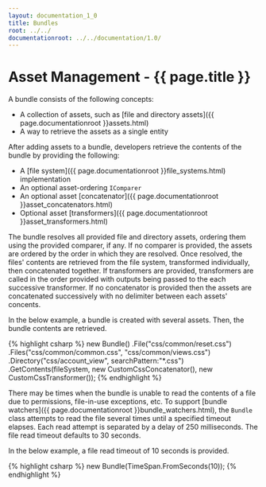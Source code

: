 ```yaml
---
layout: documentation_1_0
title: Bundles
root: ../../
documentationroot: ../../documentation/1.0/
---
```

Asset Management - {{ page.title }}
=
A bundle consists of the following concepts:
* A collection of assets, such as [file and directory assets]({{ page.documentationroot }}assets.html)
* A way to retrieve the assets as a single entity

After adding assets to a bundle, developers retrieve the contents of the bundle by providing the following:
* A [file system]({{ page.documentationroot }}file_systems.html) implementation
* An optional asset-ordering ```IComparer```
* An optional asset [concatenator]({{ page.documentationroot }}asset_concatenators.html)
* Optional asset [transformers]({{ page.documentationroot }}asset_transformers.html)

The bundle resolves all provided file and directory assets, ordering them using the provided comparer, if any. If no comparer is provided, the assets are ordered by the order in which they are resolved. Once resolved, the files' contents are retrieved from the file system, transformed individually, then concatenated together. If transformers are provided, transformers are called in the order provided with outputs being passed to the each successive transformer. If no concatenator is provided then the assets are concatenated successively with no delimiter between each assets' concents.

In the below example, a bundle is created with several assets. Then, the bundle contents are retrieved.

{% highlight csharp %}
new Bundle()
  .File("css/common/reset.css")
  .Files("css/common/common.css", "css/common/views.css")
  .Directory("css/account_view", searchPattern:"*.css")
  .GetContents(fileSystem, new CustomCssConcatenator(), new CustomCssTransformer());
{% endhighlight %}

There may be times when the bundle is unable to read the contents of a file due to permissions, file-in-use exceptions, etc. To support [bundle watchers]({{ page.documentationroot }}bundle_watchers.html), the ```Bundle``` class attempts to read the file several times until a specified timeout elapses. Each read attempt is separated by a delay of 250 milliseconds. The file read timeout defaults to 30 seconds.

In the below example, a file read timeout of 10 seconds is provided.

{% highlight csharp %}
new Bundle(TimeSpan.FromSeconds(10));
{% endhighlight %}